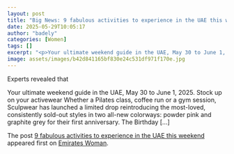 ```yaml
---
layout: post
title: "Big News: 9 fabulous activities to experience in the UAE this weekend"
date: 2025-05-29T10:05:17
author: "badely"
categories: [Women]
tags: []
excerpt: "<p>Your ultimate weekend guide in the UAE, May 30 to June 1, 2025. Stock up on your activewear Whether a Pilates class, coffee run or a gym session, S"
image: assets/images/b42d841165bf830e24c531df971f170e.jpg
---
```


Experts revealed that <p>Your ultimate weekend guide in the UAE, May 30 to June 1, 2025. Stock up on your activewear Whether a Pilates class, coffee run or a gym session, Sculpwear has launched a limited drop reintroducing the most-loved, consistently sold-out styles in two all-new colorways: powder pink and graphite grey for their first anniversary. The Birthday [&#8230;]</p>
<p>The post <a href="https://emirateswoman.com/9-fabulous-activities-to-experience-in-the-uae-this-weekend/" rel="nofollow">9 fabulous activities to experience in the UAE this weekend</a> appeared first on <a href="https://emirateswoman.com" rel="nofollow">Emirates Woman</a>.</p>

